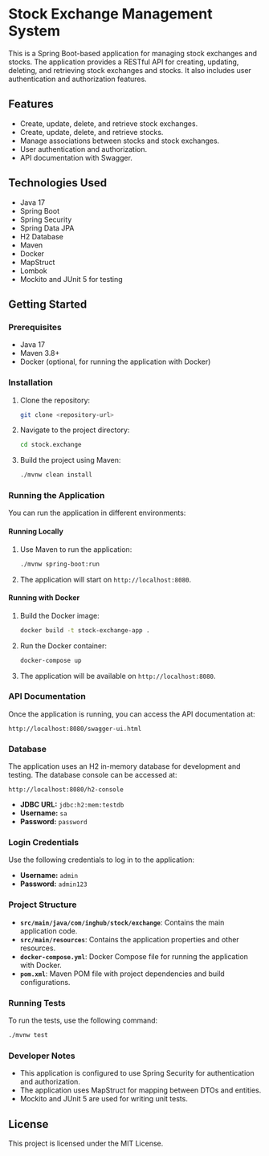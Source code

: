 
# Stock Exchange Management System

This is a Spring Boot-based application for managing stock exchanges and stocks. The application provides a RESTful API for creating, updating, deleting, and retrieving stock exchanges and stocks. It also includes user authentication and authorization features.

## Features

- Create, update, delete, and retrieve stock exchanges.
- Create, update, delete, and retrieve stocks.
- Manage associations between stocks and stock exchanges.
- User authentication and authorization.
- API documentation with Swagger.

## Technologies Used

- Java 17
- Spring Boot
- Spring Security
- Spring Data JPA
- H2 Database
- Maven
- Docker
- MapStruct
- Lombok
- Mockito and JUnit 5 for testing

## Getting Started

### Prerequisites

- Java 17
- Maven 3.8+
- Docker (optional, for running the application with Docker)

### Installation

1. Clone the repository:
    ```bash
    git clone <repository-url>
    ```
2. Navigate to the project directory:
    ```bash
    cd stock.exchange
    ```
3. Build the project using Maven:
    ```bash
    ./mvnw clean install
    ```

### Running the Application

You can run the application in different environments:

#### Running Locally

1. Use Maven to run the application:
    ```bash
    ./mvnw spring-boot:run
    ```
2. The application will start on `http://localhost:8080`.

#### Running with Docker

1. Build the Docker image:
    ```bash
    docker build -t stock-exchange-app .
    ```
2. Run the Docker container:
    ```bash
    docker-compose up
    ```
3. The application will be available on `http://localhost:8080`.

### API Documentation

Once the application is running, you can access the API documentation at:
```
http://localhost:8080/swagger-ui.html
```

### Database

The application uses an H2 in-memory database for development and testing. The database console can be accessed at:
```
http://localhost:8080/h2-console
```
- **JDBC URL:** `jdbc:h2:mem:testdb`
- **Username:** `sa`
- **Password:** `password`

### Login Credentials

Use the following credentials to log in to the application:

- **Username:** `admin`
- **Password:** `admin123`

### Project Structure

- **`src/main/java/com/inghub/stock/exchange`**: Contains the main application code.
- **`src/main/resources`**: Contains the application properties and other resources.
- **`docker-compose.yml`**: Docker Compose file for running the application with Docker.
- **`pom.xml`**: Maven POM file with project dependencies and build configurations.

### Running Tests

To run the tests, use the following command:
```bash
./mvnw test
```

### Developer Notes

- This application is configured to use Spring Security for authentication and authorization.
- The application uses MapStruct for mapping between DTOs and entities.
- Mockito and JUnit 5 are used for writing unit tests.

## License

This project is licensed under the MIT License.
